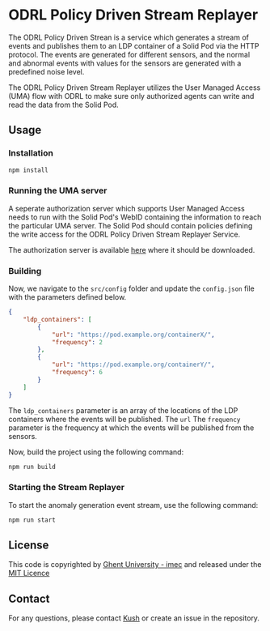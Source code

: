 # ODRL Policy Driven Stream Replayer

The ODRL Policy Driven Strean is a service which generates a stream of events and publishes them to an LDP container of a Solid Pod via the HTTP protocol. The events are generated for different sensors, and the normal and abnormal events with values for the sensors are generated with a predefined noise level. 

The ODRL Policy Driven Stream Replayer utilizes the User Managed Access (UMA) flow with ODRL to make sure only authorized agents can write and read the data from the Solid Pod. 

## Usage

### Installation

```bash
npm install
```

### Running the UMA server

A seperate authorization server which supports User Managed Access needs to run with the Solid Pod's WebID containing the information to reach the particular UMA server. The Solid Pod should contain policies defining the write access for the ODRL Policy Driven Stream Replayer Service.

The authorization server is available [here](https://github.com/SolidLabResearch/user-managed-access/tree/project/pacsoi-poc1) where it should be downloaded.

### Building

Now, we navigate to the `src/config` folder and update the `config.json` file with the parameters defined below.

```json
{
    "ldp_containers": [
        {
            "url": "https://pod.example.org/containerX/",
            "frequency": 2
        },
        {
            "url": "https://pod.example.org/containerY/",
            "frequency": 6
        }
    ]
}
```

The `ldp_containers` parameter is an array of the locations of the LDP containers where the events will be published. The `url`  The `frequency` parameter is the frequency at which the events will be published from the sensors.

Now, build the project using the following command:

```bash
npm run build
```

### Starting the Stream Replayer
To start the anomaly generation event stream, use the following command:

```bash
npm run start
```

## License

This code is copyrighted by [Ghent University - imec](https://www.ugent.be/ea/idlab/en) and released under the [MIT Licence](./LICENCE.md)


## Contact

For any questions, please contact [Kush](mailto:kushagrasingh.bisen@ugent.be) or create an issue in the repository.
